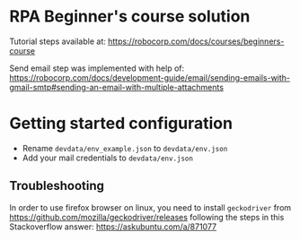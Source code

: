 # RPA Beginner's course solution

Tutorial steps available at: https://robocorp.com/docs/courses/beginners-course

Send email step was implemented with help of: https://robocorp.com/docs/development-guide/email/sending-emails-with-gmail-smtp#sending-an-email-with-multiple-attachments


# Getting started configuration

* Rename `devdata/env_example.json` to `devdata/env.json`
* Add your mail credentials to `devdata/env.json`

## Troubleshooting

In order to use firefox browser on linux, you need to install `geckodriver` from https://github.com/mozilla/geckodriver/releases following the steps in this Stackoverflow answer: https://askubuntu.com/a/871077

